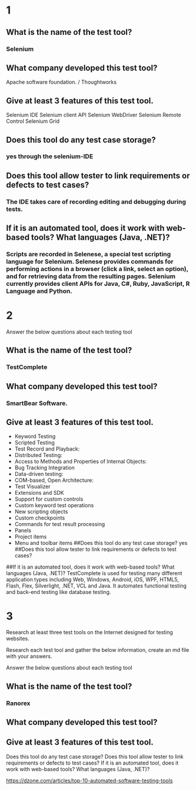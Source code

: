 # 1

## What is the name of the test tool?
### Selenium

## What company developed this test tool?
Apache software foundation. / Thoughtworks
## Give at least 3 features of this test tool.
Selenium IDE
Selenium client API
Selenium WebDriver
Selenium Remote Control
Selenium Grid

## Does this tool do any test case storage?
### yes through the selenium-IDE
## Does this tool allow tester to link requirements or defects to test cases?
### The IDE takes care of recording editing and debugging during tests.
## If it is an automated tool, does it work with web-based tools? What languages (Java, .NET)?
### Scripts are recorded in Selenese, a special test scripting language for Selenium. Selenese provides commands for performing actions in a browser (click a link, select an option), and for retrieving data from the resulting pages. Selenium currently provides client APIs for Java, C#, Ruby, JavaScript, R Language and Python. 

# 2

Answer the below questions about each testing tool

## What is the name of the test tool?
### TestComplete
## What company developed this test tool?
### SmartBear Software.
## Give at least 3 features of this test tool.
* Keyword Testing
* Scripted Testing
* Test Record and Playback:
* Distributed Testing: 
* Access to Methods and Properties of Internal Objects: 
* Bug Tracking Integration
* Data-driven testing:
* COM-based, Open Architecture:
* Test Visualizer
* Extensions and SDK
* Support for custom controls
* Custom keyword test operations
* New scripting objects
* Custom checkpoints
* Commands for test result processing
* Panels
* Project items
* Menu and toolbar items
##Does this tool do any test case storage?
yes
##Does this tool allow tester to link requirements or defects to test cases?

##If it is an automated tool, does it work with web-based tools? What languages (Java, .NET)?
TestComplete is used for testing many different application types including Web, Windows, Android, iOS, WPF, HTML5, Flash, Flex, Silverlight, .NET, VCL and Java. It automates functional testing and back-end testing like database testing. 

# 3

Research at least three test tools on the Internet designed for testing websites.

Research each test tool and gather the below information, create an md file with your answers.

Answer the below questions about each testing tool

## What is the name of the test tool?
### Ranorex
## What company developed this test tool?
###
## Give at least 3 features of this test tool.

Does this tool do any test case storage?
Does this tool allow tester to link requirements or defects to test cases?
If it is an automated tool, does it work with web-based tools? What languages (Java, .NET)?


https://dzone.com/articles/top-10-automated-software-testing-tools
